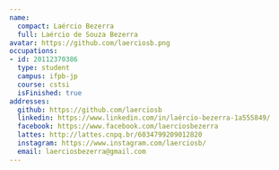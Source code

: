 ```yaml
---
name:
  compact: Laércio Bezerra
  full: Laércio de Souza Bezerra
avatar: https://github.com/laerciosb.png
occupations:
- id: 20112370386
  type: student
  campus: ifpb-jp
  course: cstsi
  isFinished: true
addresses:
  github: https://github.com/laerciosb
  linkedin: https://www.linkedin.com/in/laércio-bezerra-1a555849/
  facebook: https://www.facebook.com/laerciosbezerra
  lattes: http://lattes.cnpq.br/6034799209012820
  instagram: https://www.instagram.com/laerciosb/
  email: laerciosbezerra@gmail.com
---
```

